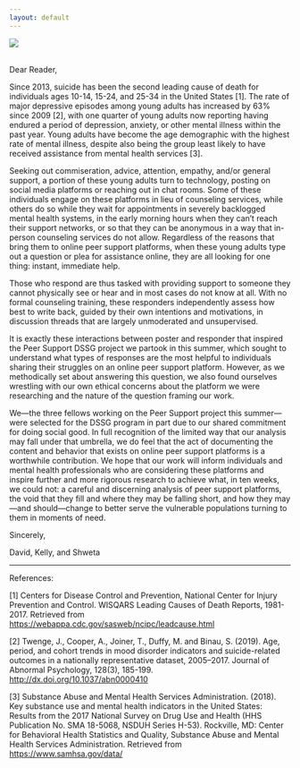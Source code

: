 ```yaml
---
layout: default
---
```


<img src="{{ site.url }}{{ site.baseurl }}/assets/img/eScience.png">

<br/>
<br/>

Dear Reader,

Since 2013, suicide has been the second leading cause of death for individuals ages 10-14, 15-24, and 25-34 in the United States [1]. The rate of major depressive episodes among young adults has increased by 63% since 2009 [2], with one quarter of young adults now reporting having endured a period of depression, anxiety, or other mental illness within the past year. Young adults have become the age demographic with the highest rate of mental illness, despite also being the group least likely to have received assistance from mental health services [3].

Seeking out commiseration, advice, attention, empathy, and/or general support, a portion of these young adults turn to technology, posting on social media platforms or reaching out in chat rooms. Some of these individuals engage on these platforms in lieu of counseling services, while others do so while they wait for appointments in severely backlogged mental health systems, in the early morning hours when they can’t reach their support networks, or so that they can be anonymous in a way that in-person counseling services do not allow. Regardless of the reasons that bring them to online peer support platforms, when these young adults type out a question or plea for assistance online, they are all looking for one thing: instant, immediate help.

Those who respond are thus tasked with providing support to someone they cannot physically see or hear and in most cases do not know at all. With no formal counseling training, these responders independently assess how best to write back, guided by their own intentions and motivations, in discussion threads that are largely unmoderated and unsupervised.

It is exactly these interactions between poster and responder that inspired the Peer Support DSSG project we partook in this summer, which sought to understand what types of responses are the most helpful to individuals sharing their struggles on an online peer support platform. However, as we methodically set about answering this question, we also found ourselves wrestling with our own ethical concerns about the platform we were researching and the nature of the question framing our work.

We—the three fellows working on the Peer Support project this summer—were selected for the DSSG program in part due to our shared commitment for doing social good. In full recognition of the limited way that our analysis may fall under that umbrella, we do feel that the act of documenting the content and behavior that exists on online peer support platforms is a worthwhile contribution. We hope that our work will inform individuals and mental health professionals who are considering these platforms and inspire further and more rigorous research to achieve what, in ten weeks, we could not: a careful and discerning analysis of peer support platforms, the void that they fill and where they may be falling short, and how they may—and should—change to better serve the vulnerable populations turning to them in moments of need.

Sincerely,

David, Kelly, and Shweta


-------------------------

References:<br/>

[1] Centers for Disease Control and Prevention, National Center for Injury Prevention and Control. WISQARS Leading Causes of Death Reports, 1981-2017. Retrieved from https://webappa.cdc.gov/sasweb/ncipc/leadcause.html <br/>

[2] Twenge, J., Cooper, A., Joiner, T., Duffy, M. and Binau, S. (2019). Age, period, and cohort trends in mood disorder indicators and suicide-related outcomes in a nationally representative dataset, 2005–2017. Journal of Abnormal Psychology, 128(3), 185-199. http://dx.doi.org/10.1037/abn0000410 <br/>

[3] Substance Abuse and Mental Health Services Administration. (2018). Key substance use and mental health indicators in the United States: Results from the 2017 National Survey on Drug Use and Health (HHS Publication No. SMA 18-5068, NSDUH Series H-53). Rockville, MD: Center for Behavioral Health Statistics and Quality, Substance Abuse and Mental Health Services Administration. Retrieved from https://www.samhsa.gov/data/ <br/>

